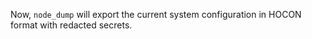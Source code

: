 Now, `node_dump` will export the current system configuration in HOCON format with redacted secrets.
